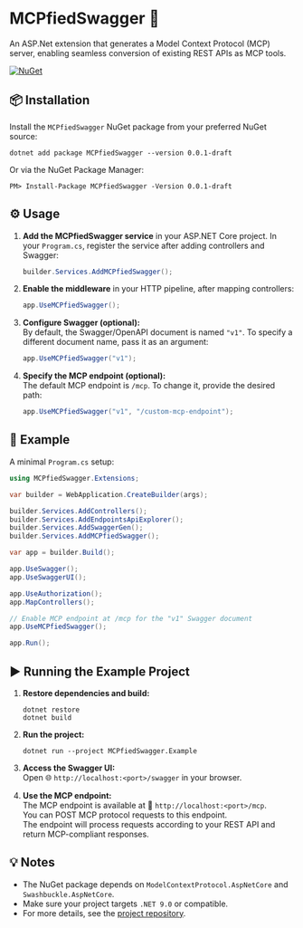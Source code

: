 # MCPfiedSwagger 🚀

An ASP.Net extension that generates a Model Context Protocol (MCP) server, enabling seamless conversion of existing REST APIs as MCP tools.

[![NuGet](https://img.shields.io/nuget/v/MCPfiedSwagger.svg?style=flat-square&logo=nuget)](https://www.nuget.org/packages/MCPfiedSwagger)

## 📦 Installation

Install the `MCPfiedSwagger` NuGet package from your preferred NuGet source:

```shell
dotnet add package MCPfiedSwagger --version 0.0.1-draft
```

Or via the NuGet Package Manager:

```
PM> Install-Package MCPfiedSwagger -Version 0.0.1-draft
```

## ⚙️ Usage

1. **Add the MCPfiedSwagger service** in your ASP.NET Core project. In your `Program.cs`, register the service after adding controllers and Swagger:

    ```csharp
    builder.Services.AddMCPfiedSwagger();
    ```

2. **Enable the middleware** in your HTTP pipeline, after mapping controllers:

    ```csharp
    app.UseMCPfiedSwagger();
    ```

3. **Configure Swagger (optional):**  
   By default, the Swagger/OpenAPI document is named `"v1"`. To specify a different document name, pass it as an argument:

    ```csharp
    app.UseMCPfiedSwagger("v1");
    ```

4. **Specify the MCP endpoint (optional):**  
   The default MCP endpoint is `/mcp`. To change it, provide the desired path:

    ```csharp
    app.UseMCPfiedSwagger("v1", "/custom-mcp-endpoint");
    ```

## 📝 Example

A minimal `Program.cs` setup:

```csharp
using MCPfiedSwagger.Extensions;

var builder = WebApplication.CreateBuilder(args);

builder.Services.AddControllers();
builder.Services.AddEndpointsApiExplorer();
builder.Services.AddSwaggerGen();
builder.Services.AddMCPfiedSwagger();

var app = builder.Build();

app.UseSwagger();
app.UseSwaggerUI();

app.UseAuthorization();
app.MapControllers();

// Enable MCP endpoint at /mcp for the "v1" Swagger document
app.UseMCPfiedSwagger();

app.Run();
```

## ▶️ Running the Example Project

1. **Restore dependencies and build:**

    ```shell
    dotnet restore
    dotnet build
    ```

2. **Run the project:**

    ```shell
    dotnet run --project MCPfiedSwagger.Example
    ```

3. **Access the Swagger UI:**  
   Open 🌐 `http://localhost:<port>/swagger` in your browser.

4. **Use the MCP endpoint:**  
   The MCP endpoint is available at 🔗 `http://localhost:<port>/mcp`.  
   You can POST MCP protocol requests to this endpoint.  
   The endpoint will process requests according to your REST API and return MCP-compliant responses.

## 💡 Notes

- The NuGet package depends on `ModelContextProtocol.AspNetCore` and `Swashbuckle.AspNetCore`.
- Make sure your project targets `.NET 9.0` or compatible.
- For more details, see the [project repository](https://github.com/vjppaz/MCPfiedSwagger).